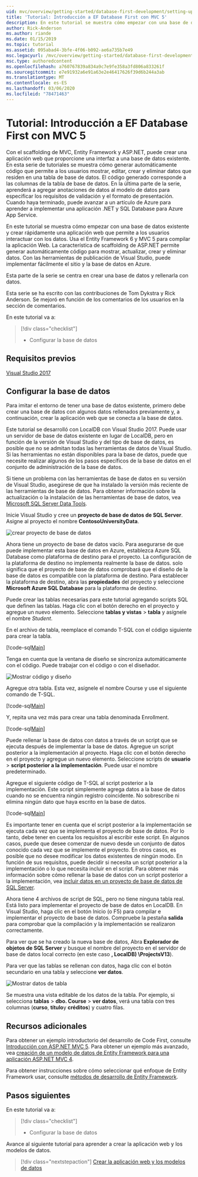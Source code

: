 ```yaml
---
uid: mvc/overview/getting-started/database-first-development/setting-up-database
title: 'Tutorial: Introducción a EF Database First con MVC 5'
description: En este tutorial se muestra cómo empezar con una base de datos existente y crear rápidamente una aplicación web que permite a los usuarios interactuar con los datos.
author: Rick-Anderson
ms.author: riande
ms.date: 01/15/2019
ms.topic: tutorial
ms.assetid: 095abad4-3bfe-4f06-b092-ae6a735b7e49
msc.legacyurl: /mvc/overview/getting-started/database-first-development/setting-up-database
msc.type: authoredcontent
ms.openlocfilehash: a760767839a834a9c7e9fe358a3fd806a833261f
ms.sourcegitcommit: e7e91932a6e91a63e2e46417626f39d6b244a3ab
ms.translationtype: MT
ms.contentlocale: es-ES
ms.lasthandoff: 03/06/2020
ms.locfileid: "78471463"
---
```

# <a name="tutorial-get-started-with-ef-database-first-using-mvc-5"></a>Tutorial: Introducción a EF Database First con MVC 5

Con el scaffolding de MVC, Entity Framework y ASP.NET, puede crear una aplicación web que proporcione una interfaz a una base de datos existente. En esta serie de tutoriales se muestra cómo generar automáticamente código que permite a los usuarios mostrar, editar, crear y eliminar datos que residen en una tabla de base de datos. El código generado corresponde a las columnas de la tabla de base de datos. En la última parte de la serie, aprenderá a agregar anotaciones de datos al modelo de datos para especificar los requisitos de validación y el formato de presentación. Cuando haya terminado, puede avanzar a un artículo de Azure para aprender a implementar una aplicación .NET y SQL Database para Azure App Service.

En este tutorial se muestra cómo empezar con una base de datos existente y crear rápidamente una aplicación web que permite a los usuarios interactuar con los datos. Usa el Entity Framework 6 y MVC 5 para compilar la aplicación Web. La característica de scaffolding de ASP.NET permite generar automáticamente código para mostrar, actualizar, crear y eliminar datos. Con las herramientas de publicación de Visual Studio, puede implementar fácilmente el sitio y la base de datos en Azure.

Esta parte de la serie se centra en crear una base de datos y rellenarla con datos.

Esta serie se ha escrito con las contribuciones de Tom Dykstra y Rick Anderson. Se mejoró en función de los comentarios de los usuarios en la sección de comentarios.

En este tutorial va a:

> [!div class="checklist"]
> * Configurar la base de datos

## <a name="prerequisites"></a>Requisitos previos

[Visual Studio 2017](https://visualstudio.microsoft.com/downloads/)

## <a name="set-up-the-database"></a>Configurar la base de datos

Para imitar el entorno de tener una base de datos existente, primero debe crear una base de datos con algunos datos rellenados previamente y, a continuación, crear la aplicación web que se conecta a la base de datos.

Este tutorial se desarrolló con LocalDB con Visual Studio 2017. Puede usar un servidor de base de datos existente en lugar de LocalDB, pero en función de la versión de Visual Studio y del tipo de base de datos, es posible que no se admitan todas las herramientas de datos de Visual Studio. Si las herramientas no están disponibles para la base de datos, puede que necesite realizar algunos de los pasos específicos de la base de datos en el conjunto de administración de la base de datos.

Si tiene un problema con las herramientas de base de datos en su versión de Visual Studio, asegúrese de que ha instalado la versión más reciente de las herramientas de base de datos. Para obtener información sobre la actualización o la instalación de las herramientas de base de datos, vea [Microsoft SQL Server Data Tools](https://msdn.microsoft.com/data/hh297027).

Inicie Visual Studio y cree un **proyecto de base de datos de SQL Server**. Asigne al proyecto el nombre **ContosoUniversityData**.

![crear proyecto de base de datos](setting-up-database/_static/image1.png)

Ahora tiene un proyecto de base de datos vacío. Para asegurarse de que puede implementar esta base de datos en Azure, establezca Azure SQL Database como plataforma de destino para el proyecto. La configuración de la plataforma de destino no implementa realmente la base de datos. solo significa que el proyecto de base de datos comprobará que el diseño de la base de datos es compatible con la plataforma de destino. Para establecer la plataforma de destino, abra las **propiedades** del proyecto y seleccione **Microsoft Azure SQL Database** para la plataforma de destino.

Puede crear las tablas necesarias para este tutorial agregando scripts SQL que definen las tablas. Haga clic con el botón derecho en el proyecto y agregue un nuevo elemento. Seleccione **tablas y vistas** > **tabla** y asígnele el nombre *Student*.

En el archivo de tabla, reemplace el comando T-SQL con el código siguiente para crear la tabla.

[!code-sql[Main](setting-up-database/samples/sample1.sql)]

Tenga en cuenta que la ventana de diseño se sincroniza automáticamente con el código. Puede trabajar con el código o con el diseñador.

![Mostrar código y diseño](setting-up-database/_static/image5.png)

Agregue otra tabla. Esta vez, asígnele el nombre Course y use el siguiente comando de T-SQL.

[!code-sql[Main](setting-up-database/samples/sample2.sql)]

Y, repita una vez más para crear una tabla denominada Enrollment.

[!code-sql[Main](setting-up-database/samples/sample3.sql)]

Puede rellenar la base de datos con datos a través de un script que se ejecuta después de implementar la base de datos. Agregue un script posterior a la implementación al proyecto. Haga clic con el botón derecho en el proyecto y agregue un nuevo elemento. Seleccione scripts de **usuario** > **script posterior a la implementación**. Puede usar el nombre predeterminado.

Agregue el siguiente código de T-SQL al script posterior a la implementación. Este script simplemente agrega datos a la base de datos cuando no se encuentra ningún registro coincidente. No sobrescribe ni elimina ningún dato que haya escrito en la base de datos.

[!code-sql[Main](setting-up-database/samples/sample4.sql)]

Es importante tener en cuenta que el script posterior a la implementación se ejecuta cada vez que se implementa el proyecto de base de datos. Por lo tanto, debe tener en cuenta los requisitos al escribir este script. En algunos casos, puede que desee comenzar de nuevo desde un conjunto de datos conocido cada vez que se implemente el proyecto. En otros casos, es posible que no desee modificar los datos existentes de ningún modo. En función de sus requisitos, puede decidir si necesita un script posterior a la implementación o lo que necesita incluir en el script. Para obtener más información sobre cómo rellenar la base de datos con un script posterior a la implementación, vea [incluir datos en un proyecto de base de datos de SQL Server](https://blogs.msdn.com/b/ssdt/archive/2012/02/02/including-data-in-an-sql-server-database-project.aspx).

Ahora tiene 4 archivos de script de SQL, pero no tiene ninguna tabla real. Está listo para implementar el proyecto de base de datos en LocalDB. En Visual Studio, haga clic en el botón Inicio (o F5) para compilar e implementar el proyecto de base de datos. Compruebe la pestaña **salida** para comprobar que la compilación y la implementación se realizaron correctamente.

Para ver que se ha creado la nueva base de datos, Abra **Explorador de objetos de SQL Server** y busque el nombre del proyecto en el servidor de base de datos local correcto (en este caso **, LocalDB) \ProjectsV13**).

Para ver que las tablas se rellenan con datos, haga clic con el botón secundario en una tabla y seleccione **ver datos**.

![Mostrar datos de tabla](setting-up-database/_static/image9.png)

Se muestra una vista editable de los datos de la tabla. Por ejemplo, si selecciona **tablas** > **dbo. Course** > **ver datos**, verá una tabla con tres columnas (**curso**, **título**y **créditos**) y cuatro filas.

## <a name="additional-resources"></a>Recursos adicionales

Para obtener un ejemplo introductorio del desarrollo de Code First, consulte [Introducción con ASP.NET MVC 5](../introduction/getting-started.md). Para obtener un ejemplo más avanzado, vea [creación de un modelo de datos de Entity Framework para una aplicación ASP.NET MVC 4](../getting-started-with-ef-using-mvc/creating-an-entity-framework-data-model-for-an-asp-net-mvc-application.md).

Para obtener instrucciones sobre cómo seleccionar qué enfoque de Entity Framework usar, consulte [métodos de desarrollo de Entity Framework](https://msdn.microsoft.com/library/ms178359.aspx#dbfmfcf).

## <a name="next-steps"></a>Pasos siguientes

En este tutorial va a:

> [!div class="checklist"]
> * Configurar la base de datos

Avance al siguiente tutorial para aprender a crear la aplicación web y los modelos de datos.
> [!div class="nextstepaction"]
> [Crear la aplicación web y los modelos de datos](creating-the-web-application.md)
